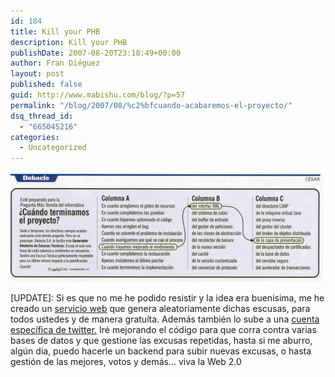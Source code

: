 ```yaml
---
id: 184
title: Kill your PHB
description: Kill your PHB
publishDate: 2007-08-20T23:18:49+00:00
author: Fran Diéguez
layout: post
published: false
guid: http://www.mabishu.com/blog/?p=57
permalink: "/blog/2007/08/%c2%bfcuando-acabaremos-el-proyecto/"
dsq_thread_id:
  - "665045216"
categories:
  - Uncategorized
---
```


![Excusas](./excusas_t.jpg)

[UPDATE]: Si es que no me he podido resistir y la idea era buenisima, me he creado un <a title="Procastinator - Generando escusas para tu PHB" href="http://www.mabishu.com/projects/procastinatr">servicio web</a> que genera aleatoriamente dichas escusas, para todos ustedes y de manera gratuíta. Además también lo sube a una <a title="Procastinator - Generando escusas para tu PHB en Twitter" href="http://www.twitter.com/procastinatr">cuenta específica de twitter.</a> Iré mejorando el código para que corra contra varias bases de datos y que gestione las excusas repetidas, hasta si me aburro, algún dia, puedo hacerle un backend para subir nuevas excusas, o hasta gestión de las mejores, votos y demás... viva la Web 2.0
